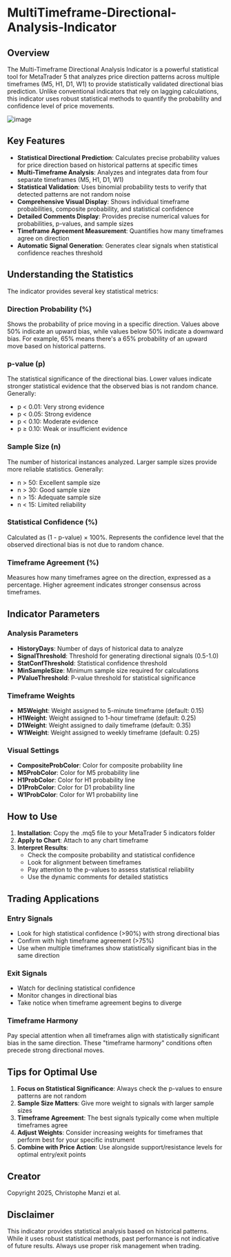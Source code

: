 # MultiTimeframe-Directional-Analysis-Indicator

## Overview
The Multi-Timeframe Directional Analysis Indicator is a powerful statistical tool for MetaTrader 5 that analyzes price direction patterns across multiple timeframes (M5, H1, D1, W1) to provide statistically validated directional bias prediction. Unlike conventional indicators that rely on lagging calculations, this indicator uses robust statistical methods to quantify the probability and confidence level of price movements.


![image](https://github.com/user-attachments/assets/8c60728c-4f33-4fa7-9d01-7789ce128d0f)

## Key Features

- **Statistical Directional Prediction**: Calculates precise probability values for price direction based on historical patterns at specific times
- **Multi-Timeframe Analysis**: Analyzes and integrates data from four separate timeframes (M5, H1, D1, W1)
- **Statistical Validation**: Uses binomial probability tests to verify that detected patterns are not random noise
- **Comprehensive Visual Display**: Shows individual timeframe probabilities, composite probability, and statistical confidence
- **Detailed Comments Display**: Provides precise numerical values for probabilities, p-values, and sample sizes
- **Timeframe Agreement Measurement**: Quantifies how many timeframes agree on direction
- **Automatic Signal Generation**: Generates clear signals when statistical confidence reaches threshold

## Understanding the Statistics

The indicator provides several key statistical metrics:

### Direction Probability (%)
Shows the probability of price moving in a specific direction. Values above 50% indicate an upward bias, while values below 50% indicate a downward bias. For example, 65% means there's a 65% probability of an upward move based on historical patterns.

### p-value (p)
The statistical significance of the directional bias. Lower values indicate stronger statistical evidence that the observed bias is not random chance. Generally:
- p < 0.01: Very strong evidence
- p < 0.05: Strong evidence
- p < 0.10: Moderate evidence
- p ≥ 0.10: Weak or insufficient evidence

### Sample Size (n)
The number of historical instances analyzed. Larger sample sizes provide more reliable statistics. Generally:
- n > 50: Excellent sample size
- n > 30: Good sample size
- n > 15: Adequate sample size
- n < 15: Limited reliability

### Statistical Confidence (%)
Calculated as (1 - p-value) × 100%. Represents the confidence level that the observed directional bias is not due to random chance.

### Timeframe Agreement (%)
Measures how many timeframes agree on the direction, expressed as a percentage. Higher agreement indicates stronger consensus across timeframes.

## Indicator Parameters

### Analysis Parameters
- **HistoryDays**: Number of days of historical data to analyze
- **SignalThreshold**: Threshold for generating directional signals (0.5-1.0)
- **StatConfThreshold**: Statistical confidence threshold
- **MinSampleSize**: Minimum sample size required for calculations
- **PValueThreshold**: P-value threshold for statistical significance

### Timeframe Weights
- **M5Weight**: Weight assigned to 5-minute timeframe (default: 0.15)
- **H1Weight**: Weight assigned to 1-hour timeframe (default: 0.25)
- **D1Weight**: Weight assigned to daily timeframe (default: 0.35)
- **W1Weight**: Weight assigned to weekly timeframe (default: 0.25)

### Visual Settings
- **CompositeProbColor**: Color for composite probability line
- **M5ProbColor**: Color for M5 probability line
- **H1ProbColor**: Color for H1 probability line
- **D1ProbColor**: Color for D1 probability line
- **W1ProbColor**: Color for W1 probability line

## How to Use

1. **Installation**: Copy the .mq5 file to your MetaTrader 5 indicators folder
2. **Apply to Chart**: Attach to any chart timeframe
3. **Interpret Results**: 
   - Check the composite probability and statistical confidence
   - Look for alignment between timeframes
   - Pay attention to the p-values to assess statistical reliability
   - Use the dynamic comments for detailed statistics

## Trading Applications

### Entry Signals
- Look for high statistical confidence (>90%) with strong directional bias
- Confirm with high timeframe agreement (>75%)
- Use when multiple timeframes show statistically significant bias in the same direction

### Exit Signals
- Watch for declining statistical confidence
- Monitor changes in directional bias
- Take notice when timeframe agreement begins to diverge

### Timeframe Harmony
Pay special attention when all timeframes align with statistically significant bias in the same direction. These "timeframe harmony" conditions often precede strong directional moves.

## Tips for Optimal Use

1. **Focus on Statistical Significance**: Always check the p-values to ensure patterns are not random
2. **Sample Size Matters**: Give more weight to signals with larger sample sizes
3. **Timeframe Agreement**: The best signals typically come when multiple timeframes agree
4. **Adjust Weights**: Consider increasing weights for timeframes that perform best for your specific instrument
5. **Combine with Price Action**: Use alongside support/resistance levels for optimal entry/exit points

## Creator

Copyright 2025, Christophe Manzi et al.

## Disclaimer

This indicator provides statistical analysis based on historical patterns. While it uses robust statistical methods, past performance is not indicative of future results. Always use proper risk management when trading.
